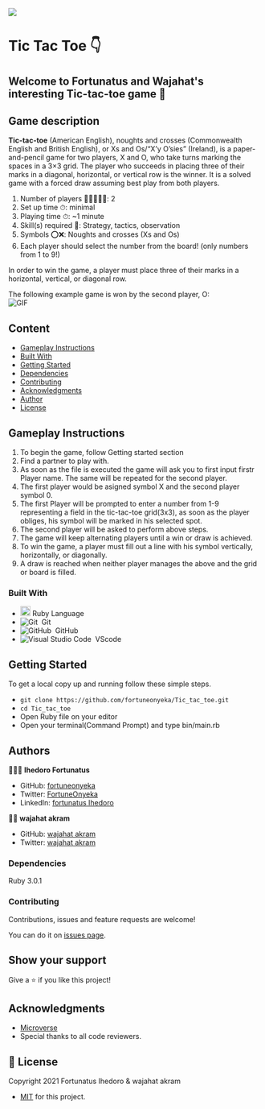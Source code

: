 ![](https://img.shields.io/badge/Microverse-blueviolet)

# Tic Tac Toe 👇
## Welcome to Fortunatus and Wajahat's interesting Tic-tac-toe game 🙌
## Game description
**Tic-tac-toe** (American English), noughts and crosses (Commonwealth English and British English), or Xs and Os/“X’y O’sies” (Ireland), is a paper-and-pencil game for two players, X and O, who take turns marking the spaces in a 3×3 grid. The player who succeeds in placing three of their marks in a diagonal, horizontal, or vertical row is the winner. It is a solved game with a forced draw assuming best play from both players.<br>
1. Number of players 🙍‍♂️🙎🏻‍♀️: 2
2. Set up time ⏱: minimal
3. Playing time ⏱: ~1 minute
4. Skill(s) required 💪: Strategy, tactics, observation
5. Symbols ⭕️❌:	Noughts and crosses (Xs and Os)
6. Each player should select the number from the board! (only numbers from 1 to 9!)

In order to win the game, a player must place three of their marks in a horizontal, vertical, or diagonal row.

The following example game is won by the second player, O:<br>
<img align="center" alt="GIF" src="https://media.giphy.com/media/ChzovjKPuEiYe8ePih/giphy.gif" />


## Content

* [Gameplay Instructions](#gameplay-instructions)
* [Built With](#built-with)
* [Getting Started](#getting-started)
* [Dependencies](#dependencies)
* [Contributing](#contributing)
* [Acknowledgments](#acknowledgments)
* [Author](#author)
* [License](#license)

## Gameplay Instructions

<ol>
  <li>To begin the game, follow Getting started section</li>
  <li>Find a partner to play with.</li>
  <li>As soon as the file is executed the game will ask you to first input firstr Player name. The same will be repeated for the second player.</li>
  <li>The first player would be asigned symbol X and the second player symbol 0.</li>
  <li>The first Player will be prompted to enter a number from 1-9 representing a field in the tic-tac-toe grid(3x3), as soon as the player obliges, his symbol will be marked in his selected spot.</li>
  <li>The second player will be asked to perform above steps.</li>
  <li>The game will keep alternating players until a win or draw is achieved.</li>
  <li>
To win the game, a player must fill out a line with his symbol vertically, horizontally, or diagonally.</li>
  <li>A draw is reached when neither player manages the above and the grid or board is filled.
</li>
</ol>

### Built With

- <code><img height="20" src="https://www.ruby-lang.org/images/header-ruby-logo.png"></code> Ruby Language <br>
- ![Git](https://img.shields.io/badge/-Git-05122A?style=flat&logo=git)&nbsp; Git<br>
- ![GitHub](https://img.shields.io/badge/-GitHub-05122A?style=flat&logo=github)&nbsp; GitHub<br>
- ![Visual Studio Code](https://img.shields.io/badge/-Visual%20Studio%20Code-05122A?style=flat&logo=visual-studio-code&logoColor=007ACC)&nbsp; VScode

## Getting Started

To get a local copy up and running follow these simple steps.

- `git clone https://github.com/fortuneonyeka/Tic_tac_toe.git`
- `cd Tic_tac_toe`
- Open Ruby file on your editor
- Open your terminal(Command Prompt) and type bin/main.rb

## Authors

👩🏻‍💼 **Ihedoro Fortunatus**

- GitHub: [fortuneonyeka](https://github.com/fortuneonyeka)
- Twitter: [FortuneOnyeka](https://twitter.com/FortuneOnyeka)
- LinkedIn: [fortunatus Ihedoro](https://www.linkedin.com/in/fortunatus-ihedoro-5a43711a3/)

🙍‍♂️ **wajahat akram**

- GitHub: [wajahat akram ](https://github.com/wajahat414)
- Twitter: [wajahat akram](https://twitter.com/wajahat414 )

### Dependencies

Ruby 3.0.1

### Contributing

Contributions, issues and feature requests are welcome!

You can do it on [issues page](https://github.com/fortuneonyeka/Tic_tac_toe/issues/6).

## Show your support

Give a ⭐️ if you like this project!

## Acknowledgments

- [Microverse](https://www.microverse.org/) 
- Special thanks to all code reviewers.

## 📝 License

Copyright 2021 Fortunatus Ihedoro & wajahat akram
- [MIT](https://github.com/fortuneonyeka/Tic_tac_toe/blob/Development/LICENSE) for this project.